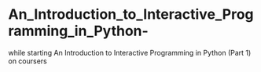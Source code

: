 # An_Introduction_to_Interactive_Programming_in_Python-
while starting An Introduction to Interactive Programming in Python (Part 1) on coursers
